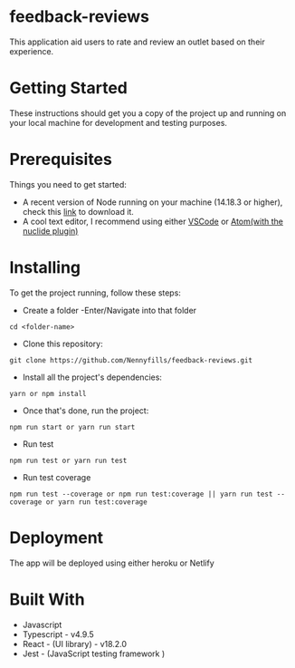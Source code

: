 # feedback-reviews
This application aid users to rate and review an outlet based on their experience.
# Getting Started
These instructions should get you a copy of the project up and running on your local machine for development and testing purposes.

# Prerequisites
Things you need to get started:
- A recent version of Node running on your machine (14.18.3 or higher), check this [link](https://nodejs.org/en/download/) to download it.
- A cool text editor, I recommend using either [VSCode](https://code.visualstudio.com/download) or [Atom(with the nuclide plugin)](https://nuclide.io/docs/editor/setup/)

# Installing
To get the project running, follow these steps:
- Create a folder
-Enter/Navigate into that folder
```
cd <folder-name>
```
- Clone this repository:
```
git clone https://github.com/Nennyfills/feedback-reviews.git
```

- Install all the project's dependencies:
```
yarn or npm install

```
- Once that's done, run the project:
```
npm run start or yarn run start
```
- Run test
```
npm run test or yarn run test
```
- Run test coverage
```
npm run test --coverage or npm run test:coverage || yarn run test --coverage or yarn run test:coverage
```
# Deployment
The app will be deployed using either heroku or Netlify

# Built With
- Javascript
- Typescript - v4.9.5
- React - (UI library) - v18.2.0
- Jest - (JavaScript testing framework )
